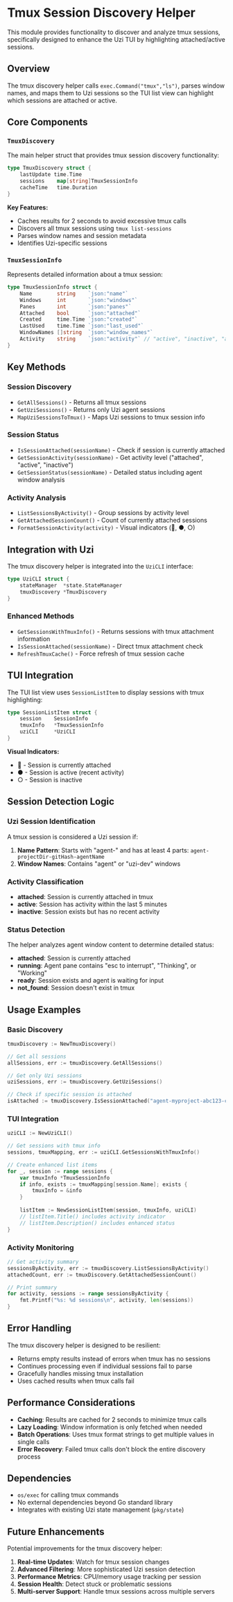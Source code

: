 # Tmux Session Discovery Helper

This module provides functionality to discover and analyze tmux sessions, specifically designed to enhance the Uzi TUI by highlighting attached/active sessions.

## Overview

The tmux discovery helper calls `exec.Command("tmux","ls")`, parses window names, and maps them to Uzi sessions so the TUI list view can highlight which sessions are attached or active.

## Core Components

### `TmuxDiscovery`

The main helper struct that provides tmux session discovery functionality:

```go
type TmuxDiscovery struct {
    lastUpdate time.Time
    sessions    map[string]TmuxSessionInfo
    cacheTime   time.Duration
}
```

**Key Features:**
- Caches results for 2 seconds to avoid excessive tmux calls
- Discovers all tmux sessions using `tmux list-sessions`
- Parses window names and session metadata
- Identifies Uzi-specific sessions

### `TmuxSessionInfo`

Represents detailed information about a tmux session:

```go
type TmuxSessionInfo struct {
    Name        string    `json:"name"`
    Windows     int       `json:"windows"`
    Panes       int       `json:"panes"`
    Attached    bool      `json:"attached"`
    Created     time.Time `json:"created"`
    LastUsed    time.Time `json:"last_used"`
    WindowNames []string  `json:"window_names"`
    Activity    string    `json:"activity"` // "active", "inactive", "attached"
}
```

## Key Methods

### Session Discovery

- `GetAllSessions()` - Returns all tmux sessions
- `GetUziSessions()` - Returns only Uzi agent sessions
- `MapUziSessionsToTmux()` - Maps Uzi sessions to tmux session info

### Session Status

- `IsSessionAttached(sessionName)` - Check if session is currently attached
- `GetSessionActivity(sessionName)` - Get activity level ("attached", "active", "inactive")
- `GetSessionStatus(sessionName)` - Detailed status including agent window analysis

### Activity Analysis

- `ListSessionsByActivity()` - Group sessions by activity level
- `GetAttachedSessionCount()` - Count of currently attached sessions
- `FormatSessionActivity(activity)` - Visual indicators (🔗, ●, ○)

## Integration with Uzi

The tmux discovery helper is integrated into the `UziCLI` interface:

```go
type UziCLI struct {
    stateManager  *state.StateManager
    tmuxDiscovery *TmuxDiscovery
}
```

### Enhanced Methods

- `GetSessionsWithTmuxInfo()` - Returns sessions with tmux attachment information
- `IsSessionAttached(sessionName)` - Direct tmux attachment check
- `RefreshTmuxCache()` - Force refresh of tmux session cache

## TUI Integration

The TUI list view uses `SessionListItem` to display sessions with tmux highlighting:

```go
type SessionListItem struct {
    session    SessionInfo
    tmuxInfo   *TmuxSessionInfo
    uziCLI     *UziCLI
}
```

**Visual Indicators:**
- 🔗 - Session is currently attached
- ● - Session is active (recent activity)
- ○ - Session is inactive

## Session Detection Logic

### Uzi Session Identification

A tmux session is considered a Uzi session if:

1. **Name Pattern**: Starts with "agent-" and has at least 4 parts: `agent-projectDir-gitHash-agentName`
2. **Window Names**: Contains "agent" or "uzi-dev" windows

### Activity Classification

- **attached**: Session is currently attached in tmux
- **active**: Session has activity within the last 5 minutes
- **inactive**: Session exists but has no recent activity

### Status Detection

The helper analyzes agent window content to determine detailed status:

- **attached**: Session is currently attached
- **running**: Agent pane contains "esc to interrupt", "Thinking", or "Working"
- **ready**: Session exists and agent is waiting for input
- **not_found**: Session doesn't exist in tmux

## Usage Examples

### Basic Discovery

```go
tmuxDiscovery := NewTmuxDiscovery()

// Get all sessions
allSessions, err := tmuxDiscovery.GetAllSessions()

// Get only Uzi sessions
uziSessions, err := tmuxDiscovery.GetUziSessions()

// Check if specific session is attached
isAttached := tmuxDiscovery.IsSessionAttached("agent-myproject-abc123-claude")
```

### TUI Integration

```go
uziCLI := NewUziCLI()

// Get sessions with tmux info
sessions, tmuxMapping, err := uziCLI.GetSessionsWithTmuxInfo()

// Create enhanced list items
for _, session := range sessions {
    var tmuxInfo *TmuxSessionInfo
    if info, exists := tmuxMapping[session.Name]; exists {
        tmuxInfo = &info
    }
    
    listItem := NewSessionListItem(session, tmuxInfo, uziCLI)
    // listItem.Title() includes activity indicator
    // listItem.Description() includes enhanced status
}
```

### Activity Monitoring

```go
// Get activity summary
sessionsByActivity, err := tmuxDiscovery.ListSessionsByActivity()
attachedCount, err := tmuxDiscovery.GetAttachedSessionCount()

// Print summary
for activity, sessions := range sessionsByActivity {
    fmt.Printf("%s: %d sessions\n", activity, len(sessions))
}
```

## Error Handling

The tmux discovery helper is designed to be resilient:

- Returns empty results instead of errors when tmux has no sessions
- Continues processing even if individual sessions fail to parse
- Gracefully handles missing tmux installation
- Uses cached results when tmux calls fail

## Performance Considerations

- **Caching**: Results are cached for 2 seconds to minimize tmux calls
- **Lazy Loading**: Window information is only fetched when needed
- **Batch Operations**: Uses tmux format strings to get multiple values in single calls
- **Error Recovery**: Failed tmux calls don't block the entire discovery process

## Dependencies

- `os/exec` for calling tmux commands
- No external dependencies beyond Go standard library
- Integrates with existing Uzi state management (`pkg/state`)

## Future Enhancements

Potential improvements for the tmux discovery helper:

1. **Real-time Updates**: Watch for tmux session changes
2. **Advanced Filtering**: More sophisticated Uzi session detection
3. **Performance Metrics**: CPU/memory usage tracking per session
4. **Session Health**: Detect stuck or problematic sessions
5. **Multi-server Support**: Handle tmux sessions across multiple servers

